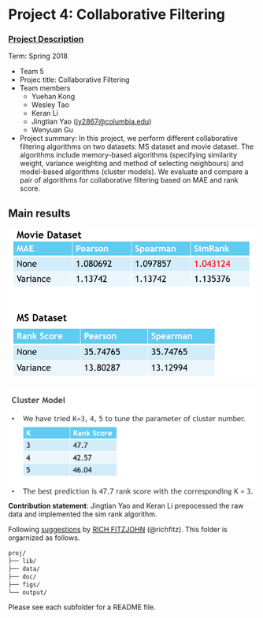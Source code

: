 # Project 4: Collaborative Filtering

### [Project Description](doc/project4_desc.md)

Term: Spring 2018

+ Team 5
+ Projec title: Collaborative Filtering
+ Team members
	+ Yuehan Kong
	+ Wesley Tao
	+ Keran Li
	+ Jingtian Yao (jy2867@columbia.edu)
	+ Wenyuan Gu
+ Project summary: In this project, we perform different collaborative filtering algorithms on two datasets: MS dataset and movie dataset. The algorithms include memory-based algorithms (specifying similarity weight, variance weighting and method of selecting neighbours) and model-based algorithms (cluster models). We evaluate and compare a pair of algorithms for collaborative filtering based on MAE and rank score.
	
## Main results
 
 ![image](figs/result1.png)
 
 ![image](figs/result2.png) 
**Contribution statement**: Jingtian Yao and Keran Li prepocessed the raw data and implemented the sim rank algorithm.

Following [suggestions](http://nicercode.github.io/blog/2013-04-05-projects/) by [RICH FITZJOHN](http://nicercode.github.io/about/#Team) (@richfitz). This folder is orgarnized as follows.

```
proj/
├── lib/
├── data/
├── doc/
├── figs/
└── output/
```

Please see each subfolder for a README file.
